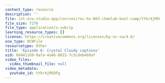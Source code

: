 ```yaml
---
content_type: resource
description: ''
file: /ol-ocw-studio-app/courses/res-hs-003-chemlab-boot-camp/tYkr4jMSOFg_captions.webvtt
file_size: 7276
file_type: application/x-subrip
learning_resource_types: []
license: https://creativecommons.org/licenses/by-nc-sa/4.0/
ocw_type: OCWFile
resourcetype: Other
title: 'Episode 6: Crystal Cloudy captions'
uid: 0d441169-9a7a-4a46-8015-7c5cdeb4b9af
video_files:
  video_thumbnail_file: null
video_metadata:
  youtube_id: tYkr4jMSOFg
---
```

